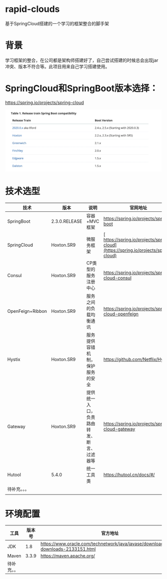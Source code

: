 # rapid-clouds

基于SpringCloud搭建的一个学习的框架整合的脚手架

# 背景

学习框架的整合，在公司都是架构师搭建好了，自己尝试搭建的时候总会出现jar冲突、版本不符合等。此项目用来自己学习搭建使用。

# SpringCloud和SpringBoot版本选择：

https://spring.io/projects/spring-cloud

![Image](https://github.com/yishenheng/rapid-clouds/blob/main/images/sbsc-version.jpg)

# 技术选型

| 技术             | 版本          | 说明                                       | 官网地址                                                     |
| ---------------- | ------------- | ------------------------------------------ | ------------------------------------------------------------ |
| SpringBoot       | 2.3.0.RELEASE | 容器+MVC框架                               | https://spring.io/projects/spring-boot                       |
| SpringCloud      | Hoxton.SR9    | 微服务框架                                 | [ https://spring.io/projects/spring-cloud](https://spring.io/projects/spring-cloud) |
| Consul           | Hoxton.SR9    | CP类型的服务注册中心                       | https://spring.io/projects/spring-cloud-consul               |
| OpenFeign+Ribbon | Hoxton.SR9    | 服务之间的负载均衡通讯                     | https://spring.io/projects/spring-cloud-openfeign            |
| Hystix           | Hoxton.SR9    | 服务提供容错机制，保护服务的安全           | https://github.com/Netflix/Hystrix                           |
| Gateway          | Hoxton.SR9    | 提供统一入口，负责路由转发、断言、过滤器等 | https://spring.io/projects/spring-cloud-gateway              |
| Hutool           | 5.4.0         | 统一工具类                                 | https://hutool.cn/docs/#/                                    |
| 待补充。。。     |               |                                            |                                                              |
|                  |               |                                            |                                                              |

# 环境配置

| 工具       | 版本号 | 官方地址                                                     |
| ---------- | ------ | ------------------------------------------------------------ |
| JDK        | 1.8    | https://www.oracle.com/technetwork/java/javase/downloads/jdk8-downloads-2133151.html |
| Maven      | 3.3.9  | https://maven.apache.org/                                    |
| 待补充。。 |        |                                                              |

